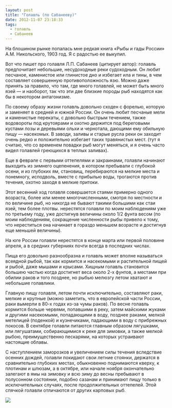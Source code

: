 ```yaml
---
layout: post
title: "Голавль (по Сабанееву)"
date: 2012-11-07 23:18:33
tags:
  - голавль
  - Сабанеев
---
```

На блошином рынке попалась мне редкая книга «Рыбы и гады России» А.М.
Никольского, 1903 год. Я с радостью ее выкупил.

Вот что пишет про голавля Л.П. Сабанеев (цитирует автор): голавль
предпочитает небольшие, несудоходные реки судоходным. Он любит песчаное,
каменистое или глинистое дно и избегает ила и тины, в чем составляет
совершенную противоположность язю. Можно даже принять за правило, что
там, где много голавлей, не может быть много язей — и наоборот, так что
эти две близкие породы рыб находятся как бы в некотором антагонизме.

По своему образу жизни голавль довольно сходен с форелью, которую и
заменяет в средней и южной России. Он очень любит песчаные мели и
каменистые перекаты, с довольно быстрым течением, также водовороты под
крутоярами и охотно держится под береговыми кустами лозы и деревьями
ольхи и чернотала, дающими ему обильную пищу — насекомых. В заводи,
заливы и старые русла реки он заходит очень редко и положительно
избегает таких травянистых мест. (тут я считаю, что со временем повадки
рыб могут меняться, и я очень часто видел голавлей греющихся в теплых
заливах).

Еще в феврале с первыми оттепелями и закраинами, голавли начинают
выходить из зимнего оцепенения, в котором пребывали с глубокой осени, и
из глубоких ям, становищ, перебираются на мелкие места и понемногу,
исподволь, вместе с прибылью воды, трогаются против течения, охотно
заходя в мелкие притоки.

Этот весенний ход голавля совершается стаями примерно одного возраста,
более или менее многочисленными, смотря по местности и по величине рыб,
но никогда не бывают такими большими как стаи язей, тем более плотвы.
нерестятся голавли по моим наблюдениям уже по третьему году, уже
достигнув величины около 1/2 фунта весом (по моим наблюдениям,
сокращение численности рыбы привело к тому, что нереститься она начинает
в гораздо меньшем возрасте и достигнув еще меньшей величины).

На юге России голавли нерестятся в конце марта или первой половине
апреля, а в средних губерниях почти всегда в последних числах.

Пища его довольно разнообразна и голавль может вполне называться
всеядной рыбой, так как кормится и насекомыми и растительной пищей и
рыбой, даже мышами и крысами. Хищным голавль становится большею частью
когда достигнет веса около 2-х фунтов, а местами при обилии раков и того
позднее, но рыбью мелюзгу летом хватают и небольшие голавлики.

Главную пищу голавля, летом почти исключительно, составляют раки, мелкие
и крупные (можно заметить, что в европейской части России, раки вымерли
в 80-х годах из-за чумы раков). По весне голавль кормится больше
червями, попавшими в реку, затем майскими жуками и другими насекомыми,
попадающими в воду, позднее раками, мелкой метелицей (поденкой) и
кузнечиками, падающими в воду с прибрежных покосов. В сентябре голавли
питаются главным образом лягушками, или лягушатами, собирающимися к реке
для зимовки, а также мелкой рыбою, преимущественно пескарями, на которых
устраивают настоящие облавы.

С наступлением заморозков и увеличением силы течения вследствие осенних
дождей, голавли покидают свои летние стоянки, держатся в сравнительно
глубоких местах, обыкновенно поднимаются кверху, к плотинам и шлюзам, а
в октябре, или начале ноября окончательно залегают в ямы на зимовку и
всю зиму до весны пребывают в полусонном состоянии, подобно сазанам и
принимают пищу только в исключительных случаях, после продолжительных
оттепелей. Этой спячкой голавли отличаются от других карповых рыб.

![](http://fishingguru.ru/uploads/images/00/00/01/2013/01/26/cea975.jpg)

